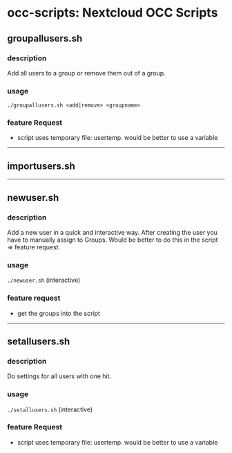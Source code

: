 # occ-scripts: Nextcloud OCC Scripts

## groupallusers.sh

### description
Add all users to a group or remove them out of a group.

### usage
`./groupallusers.sh <add|remove> <groupname>`

### feature Request
- script uses temporary file: usertemp. would be better to use a variable

----

## importusers.sh



----

## newuser.sh

### description
Add a new user in a quick and interactive way. After creating the user you have to manually assign to Groups.
Would be better to do this in the script => feature request.

### usage
`./newuser.sh` (interactive)

### feature request
- get the groups into the script

----

## setallusers.sh

### description
Do settings for all users with one hit.

### usage
`./setallusers.sh` (interactive)

### feature Request
- script uses temporary file: usertemp. would be better to use a variable
